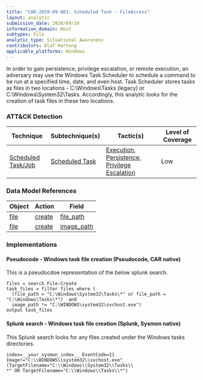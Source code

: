 ```yaml
---
title: "CAR-2020-09-001: Scheduled Task - FileAccess"
layout: analytic
submission_date: 2020/09/10
information_domain: Host
subtypes: File
analytic_type: Situational Awareness
contributors: Olaf Hartong
applicable_platforms: Windows
---
```


In order to gain persistence, privilege escalation, or remote execution, an adversary may use the Windows Task Scheduler to schedule a command to be run at a specified time, date, and even host. Task Scheduler stores tasks as files in two locations - C:\Windows\Tasks (legacy) or C:\Windows\System32\Tasks. Accordingly, this analytic looks for the creation of task files in these two locations.


### ATT&CK Detection

|Technique|Subtechnique(s)|Tactic(s)|Level of Coverage|
|---|---|---|---|
|[Scheduled Task/Job](https://attack.mitre.org/techniques/T1053/)|[Scheduled Task](https://attack.mitre.org/techniques/T1053/005/)|[Execution](https://attack.mitre.org/tactics/TA0002/), [Persistence](https://attack.mitre.org/tactics/TA0003/), [Privilege Escalation](https://attack.mitre.org/tactics/TA0004/)|Low|

### Data Model References

|Object|Action|Field|
|---|---|---|
|[file](/data_model/file) | [create](/data_model/file#create) | [file_path](/data_model/file#file_path) |
|[file](/data_model/file) | [create](/data_model/file#create) | [image_path](/data_model/file#image_path) |


### Implementations

#### Pseudocode - Windows task file creation (Pseudocode, CAR native)


This is a pseudocdoe representation of the below splunk search.


```
files = search File:Create
task_files = filter files where (
  (file_path = "C:\Windows\System32\Tasks\*" or file_path = "C:\Windows\Tasks\*")  and
  image_path != "C:\WINDOWS\system32\svchost.exe")
output task_files
```


#### Splunk search - Windows task file creation (Splunk, Sysmon native)


This Splunk search looks for any files created under the Windows tasks directories.


```
index=__your_sysmon_index__ EventCode=11 Image!="C:\\WINDOWS\\system32\\svchost.exe" (TargetFilename="C:\\Windows\\System32\\Tasks\\
*" OR TargetFilename="C:\\Windows\\Tasks\\*")
```




